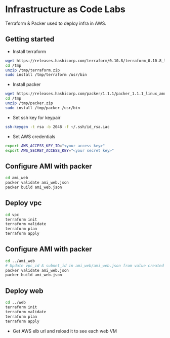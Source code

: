 # Infrastructure as Code Labs

Terraform & Packer used to deploy infra in AWS.

## Getting started

* Install terraform

```sh
wget https://releases.hashicorp.com/terraform/0.10.8/terraform_0.10.8_linux_amd64.zip -O /tmp/terraform.zip
cd /tmp
unzip /tmp/terraform.zip
sudo install /tmp/terraform /usr/bin
```

* Install packer

```sh
wget https://releases.hashicorp.com/packer/1.1.1/packer_1.1.1_linux_amd64.zip -O /tmp/packer.zip
cd /tmp
unzip /tmp/packer.zip
sudo install /tmp/packer /usr/bin
```

* Set ssh key for keypair

```sh
ssh-keygen -t rsa -b 2048 -f ~/.ssh/id_rsa.iac
```

* Set AWS credentials

```sh
export AWS_ACCESS_KEY_ID="<your access key>"
export AWS_SECRET_ACCESS_KEY="<your secret key>"

```
## Configure AMI with packer

```sh
cd ami_web
packer validate ami_web.json
packer build ami_web.json
```

## Deploy vpc

```sh
cd vpc
terraform init
terraform validate
terraform plan
terraform apply
```

## Configure AMI with packer

```sh
cd ../ami_web
# Update vpc_id & subnet_id in ami_web/ami_web.json from value created in vpc
packer validate ami_web.json
packer build ami_web.json
```

## Deploy web
```sh
cd ../web
terraform init
terraform validate
terraform plan
terraform apply
```

* Get AWS elb url and reload it to see each web VM
